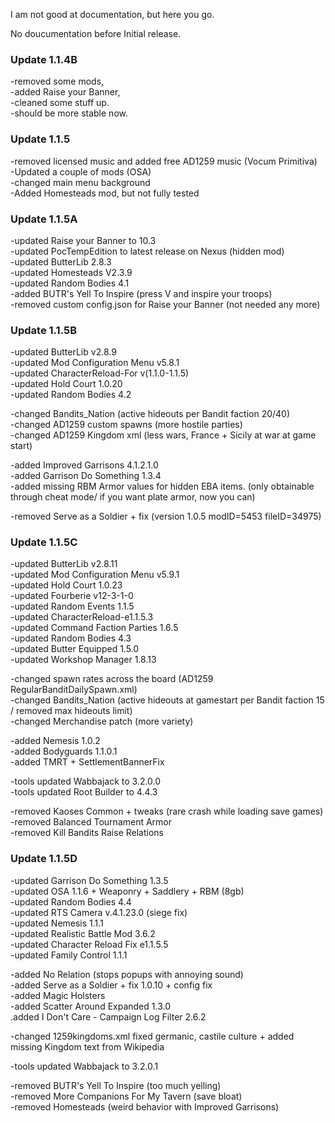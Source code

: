 I am not good at documentation, but here you go.

No doucumentation before Initial release.

### Update 1.1.4B   
-removed some mods,    
-added Raise your Banner,    
-cleaned some stuff up.   
-should be more stable now.   

###  Update 1.1.5   
-removed licensed music and added free AD1259 music (Vocum Primitiva)  
-Updated a couple of mods (OSA)   
-changed main menu background    
-Added Homesteads mod, but not fully tested    

###  Update 1.1.5A   
-updated Raise your Banner to 10.3   
-updated PocTempEdition to latest release on Nexus (hidden mod)   
-updated ButterLib 2.8.3    
-updated Homesteads V2.3.9  
-updated Random Bodies 4.1    
-added BUTR's Yell To Inspire (press V and inspire your troops)   
-removed custom config.json for Raise your Banner (not needed any more)

###  Update 1.1.5B    
-updated ButterLib v2.8.9    
-updated Mod Configuration Menu v5.8.1   
-updated CharacterReload-For v(1.1.0-1.1.5)   
-updated Hold Court 1.0.20   
-updated Random Bodies 4.2    
   
-changed Bandits_Nation (active hideouts per Bandit faction 20/40)     
-changed AD1259 custom spawns (more hostile parties)      
-changed AD1259 Kingdom xml (less wars, France + Sicily at war at game start)   

-added Improved Garrisons 4.1.2.1.0     
-added Garrison Do Something 1.3.4     
-added missing RBM Armor values for hidden EBA items. (only obtainable through cheat mode/ if you want plate armor, now you can)          

-removed Serve as a Soldier + fix (version 1.0.5 modID=5453 fileID=34975)  

### Update 1.1.5C   
-updated ButterLib v2.8.11      
-updated Mod Configuration Menu v5.9.1     
-updated Hold Court 1.0.23     
-updated Fourberie v12-3-1-0   
-updated Random Events 1.1.5  
-updated CharacterReload-e1.1.5.3  
-updated Command Faction Parties 1.6.5     
-updated Random Bodies 4.3  
-updated Butter Equipped 1.5.0   
-updated Workshop Manager 1.8.13

-changed spawn rates across the board (AD1259 RegularBanditDailySpawn.xml)    
-changed Bandits_Nation (active hideouts at gamestart per Bandit faction 15 / removed max hideouts limit)   
-changed Merchandise patch (more variety)
      
-added Nemesis 1.0.2      
-added Bodyguards 1.1.0.1    
-added TMRT + SettlementBannerFix    

-tools updated Wabbajack to 3.2.0.0    
-tools updated Root Builder to 4.4.3    

-removed Kaoses Common + tweaks (rare crash while loading save games)    
-removed Balanced Tournament Armor    
-removed Kill Bandits Raise Relations  

### Update 1.1.5D  
-updated Garrison Do Something 1.3.5   
-updated OSA 1.1.6 + Weaponry + Saddlery + RBM (8gb)  
-updated Random Bodies 4.4  
-updated RTS Camera v.4.1.23.0 (siege fix)  
-updated Nemesis 1.1.1   
-updated Realistic Battle Mod 3.6.2  
-updated Character Reload Fix e1.1.5.5      
-updated Family Control 1.1.1    
  
-added No Relation (stops popups with annoying sound)    
-added Serve as a Soldier + fix 1.0.10 + config fix    
-added Magic Holsters   
-added Scatter Around Expanded 1.3.0  
.added I Don't Care - Campaign Log Filter 2.6.2
    
-changed 1259kingdoms.xml fixed germanic, castile culture + added missing Kingdom text from Wikipedia

-tools updated Wabbajack to 3.2.0.1   

-removed BUTR's Yell To Inspire (too much yelling)   
-removed More Companions For My Tavern (save bloat)  
-removed Homesteads (weird behavior with Improved Garrisons)  

